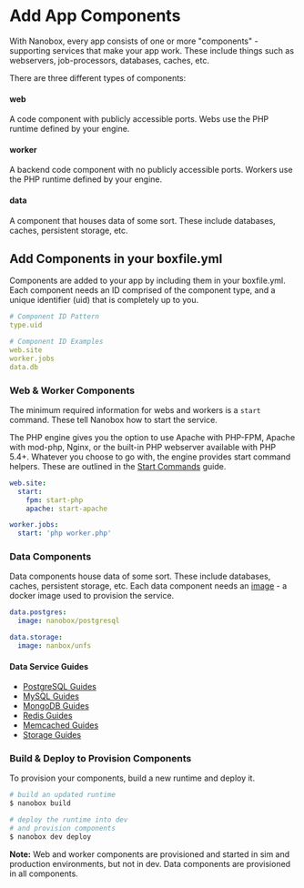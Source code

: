 # Add App Components

With Nanobox, every app consists of one or more "components" - supporting services that make your app work. These include things such as webservers, job-processors, databases, caches, etc.

There are three different types of components:

#### web
A code component with publicly accessible ports. Webs use the PHP runtime defined by your engine.

#### worker
A backend code component with no publicly accessible ports. Workers use the PHP runtime defined by your engine.

#### data
A component that houses data of some sort. These include databases, caches, persistent storage, etc.

## Add Components in your boxfile.yml
Components are added to your app by including them in your boxfile.yml. Each component needs an ID comprised of the component type, and a unique identifier (uid) that is completely up to you.

```yaml
# Component ID Pattern
type.uid

# Component ID Examples
web.site
worker.jobs
data.db
```

### Web & Worker Components
The minimum required information for webs and workers is a `start` command. These tell Nanobox how to start the service.

The PHP engine gives you the option to use Apache with PHP-FPM, Apache with mod-php, Nginx, or the built-in PHP webserver available with PHP 5.4+. Whatever you choose to go with, the engine provides start command helpers. These are outlined in the [Start Commands](config/start-commands) guide.

```yaml
web.site:
  start:
    fpm: start-php
    apache: start-apache

worker.jobs:
  start: 'php worker.php'
```

### Data Components
Data components house data of some sort. These include databases, caches, persistent storage, etc. Each data component needs an [image](/images) - a docker image used to provision the service.

```yaml
data.postgres:
  image: nanobox/postgresql

data.storage:
  image: nanbox/unfs
```

#### Data Service Guides
- [PostgreSQL Guides](/postgresql/overview.html)
- [MySQL Guides](/mysql/overview.html)
- [MongoDB Guides](/mongodb/overview.html)
- [Redis Guides](/redis/overview.html)
- [Memcached Guides](/memcached/overview.html)
- [Storage Guides](/storage/overview.html)

### Build & Deploy to Provision  Components
To provision your components, build a new runtime and deploy it.

```bash
# build an updated runtime
$ nanobox build

# deploy the runtime into dev
# and provision components
$ nanobox dev deploy
```

**Note:** Web and worker components are provisioned and started in sim and production environments, but not in dev. Data components are provisioned in all components.
